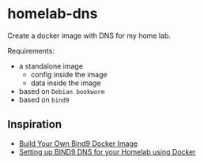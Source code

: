 # homelab-dns

Create a docker image with DNS for my home lab.

Requirements:
- a standalone image
    - config inside the image 
    - data inside the image
- based on `Debian bookworm`
- based on `bind9`

## Inspiration

- [Build Your Own Bind9 Docker Image](https://www.techtutorials.tv/sections/docker/build-your-own-bind9-docker-image/)
- [Setting up BIND9 DNS for your Homelab using Docker](https://medium.com/@jonezy7173_88832/setting-up-bind-dns-for-your-homelab-using-docker-d9fd3ae8e547)

